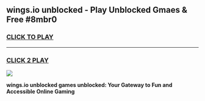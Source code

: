 
## wings.io unblocked - Play Unblocked Gmaes & Free #8mbr0
<h3>
<a href="https://news.freeplayer.one?title=wings.io_unblocked&ref=24F">CLICK TO PLAY</a></h3>
<hr>

<h3>
<a href="https://news.freeplayer.one?title=wings.io_unblocked&ref=24F">CLICK 2 PLAY</a>
  
</h3>

<a href="https://news.freeplayer.one?title=wings.io_unblocked&ref=24F/"><img src="https://clearcache.store/games.png"></a>


**wings.io unblocked games unblocked: Your Gateway to Fun and Accessible Online Gaming**
